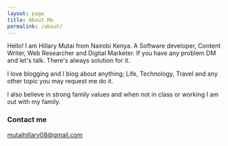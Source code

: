 ```yaml
---
layout: page
title: About Me
permalink: /about/
---
```


Hello! I am Hillary Mutai from Nairobi Kenya. A Software developer, Content Writer, Web Researcher and Digital Marketer. If you have any problem DM and let's talk. There's always solution for it.   

I love blogging and I blog about anything; Life, Technology, Travel and any other topic you may request me do it. 

I also believe in strong family values and when not in class or working I am out with my family.


### Contact me

mutaihillary08@gmail.com 


